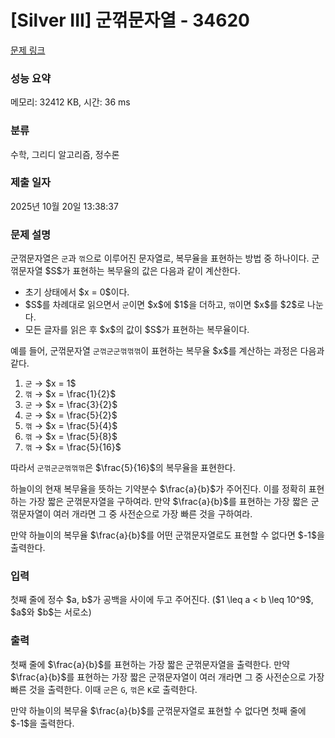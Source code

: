 # [Silver III] 군꺾문자열 - 34620 

[문제 링크](https://www.acmicpc.net/problem/34620) 

### 성능 요약

메모리: 32412 KB, 시간: 36 ms

### 분류

수학, 그리디 알고리즘, 정수론

### 제출 일자

2025년 10월 20일 13:38:37

### 문제 설명

<p>군꺾문자열은 <code>군</code>과 <code>꺾</code>으로 이루어진 문자열로, 복무율을 표현하는 방법 중 하나이다. 군꺾문자열 $S$가 표현하는 복무율의 값은 다음과 같이 계산한다.</p>

<ul>
<li>초기 상태에서 $x = 0$이다.</li>
<li>$S$를 차례대로 읽으면서 <code>군</code>이면 $x$에 $1$을 더하고, <code>꺾</code>이면 $x$를 $2$로 나눈다.</li>
<li>모든 글자를 읽은 후 $x$의 값이 $S$가 표현하는 복무율이다.</li>
</ul>

<p>예를 들어, 군꺾문자열 <code>군꺾군군꺾꺾꺾</code>이 표현하는 복무율 $x$를 계산하는 과정은 다음과 같다.</p>

<ol>
<li><code>군</code> → $x = 1$</li>
<li><code>꺾</code> → $x = \frac{1}{2}$</li>
<li><code>군</code> → $x = \frac{3}{2}$</li>
<li><code>군</code> → $x = \frac{5}{2}$</li>
<li><code>꺾</code> → $x = \frac{5}{4}$</li>
<li><code>꺾</code> → $x = \frac{5}{8}$</li>
<li><code>꺾</code> → $x = \frac{5}{16}$</li>
</ol>

<p>따라서 <code>군꺾군군꺾꺾꺾</code>은 $\frac{5}{16}$의 복무율을 표현한다.</p>

<p>하늘이의 현재 복무율을 뜻하는 기약분수 $\frac{a}{b}$가 주어진다. 이를 정확히 표현하는 가장 짧은 군꺾문자열을 구하여라. 만약 $\frac{a}{b}$를 표현하는 가장 짧은 군꺾문자열이 여러 개라면 그 중 사전순으로 가장 빠른 것을 구하여라.</p>

<p>만약 하늘이의 복무율 $\frac{a}{b}$를 어떤 군꺾문자열로도 표현할 수 없다면 $-1$을 출력한다.</p>

### 입력 

 <p>첫째 줄에 정수 $a, b$가 공백을 사이에 두고 주어진다. ($1 \leq a < b \leq 10^9$, $a$와 $b$는 서로소)</p>

### 출력 

 <p>첫째 줄에 $\frac{a}{b}$를 표현하는 가장 짧은 군꺾문자열을 출력한다. 만약 $\frac{a}{b}$를 표현하는 가장 짧은 군꺾문자열이 여러 개라면 그 중 사전순으로 가장 빠른 것을 출력한다. 이때 <code>군</code>은 <code>G</code>, <code>꺾</code>은 <code>K</code>로 출력한다.</p>

<p>만약 하늘이의 복무율 $\frac{a}{b}$를 군꺾문자열로 표현할 수 없다면 첫째 줄에 $-1$을 출력한다.</p>

